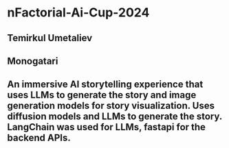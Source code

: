 # nFactorial-Ai-Cup-2024

## Temirkul Umetaliev

## Monogatari

## An immersive AI storytelling experience that uses LLMs to generate the story and image generation models for story visualization. Uses diffusion models and LLMs to generate the story. LangChain was used for LLMs, fastapi for the backend APIs.
